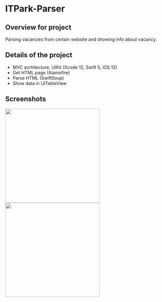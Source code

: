 # ITPark-Parser

## Overview for project

Parsing vacancies from certain website and showing info about vacancy.

## Details of the project

* MVC architecture, UIKit (Xcode 12, Swift 5, iOS 12)
* Get HTML page (Alamofire)
* Parse HTML (SwiftSoup)
* Show data in UITableView

## Screenshots

<img src=https://github.com/notzie/ITPark-Parser/blob/main/Screenshots/1.png width=300><img src=https://github.com/notzie/ITPark-Parser/blob/main/Screenshots/2.png width=300>

